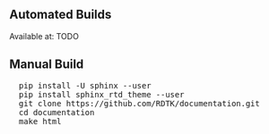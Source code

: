 ## Automated Builds 

Available at: TODO

## Manual Build

<pre>
  pip install -U sphinx --user
  pip install sphinx_rtd_theme --user
  git clone https://github.com/RDTK/documentation.git
  cd documentation
  make html
</pre>
